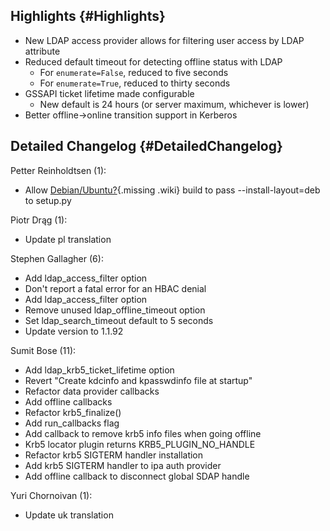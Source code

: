 Highlights {#Highlights}
----------

-   New LDAP access provider allows for filtering user access by LDAP
    attribute
-   Reduced default timeout for detecting offline status with LDAP
    -   For `enumerate=False`, reduced to five seconds
    -   For `enumerate=True`, reduced to thirty seconds
-   GSSAPI ticket lifetime made configurable
    -   New default is 24 hours (or server maximum, whichever is lower)
-   Better offline-&gt;online transition support in Kerberos

Detailed Changelog {#DetailedChangelog}
------------------

Petter Reinholdtsen (1):

-   Allow
    [Debian/Ubuntu?](https://docs.pagure.org/sssd-test2/Debian/Ubuntu.html){.missing
    .wiki} build to pass --install-layout=deb to setup.py

Piotr Drąg (1):

-   Update pl translation

Stephen Gallagher (6):

-   Add ldap\_access\_filter option
-   Don't report a fatal error for an HBAC denial
-   Add ldap\_access\_filter option
-   Remove unused ldap\_offline\_timeout option
-   Set ldap\_search\_timeout default to 5 seconds
-   Update version to 1.1.92

Sumit Bose (11):

-   Add ldap\_krb5\_ticket\_lifetime option
-   Revert "Create kdcinfo and kpasswdinfo file at startup"
-   Refactor data provider callbacks
-   Add offline callbacks
-   Refactor krb5\_finalize()
-   Add run\_callbacks flag
-   Add callback to remove krb5 info files when going offline
-   Krb5 locator plugin returns KRB5\_PLUGIN\_NO\_HANDLE
-   Refactor krb5 SIGTERM handler installation
-   Add krb5 SIGTERM handler to ipa auth provider
-   Add offline callback to disconnect global SDAP handle

Yuri Chornoivan (1):

-   Update uk translation

